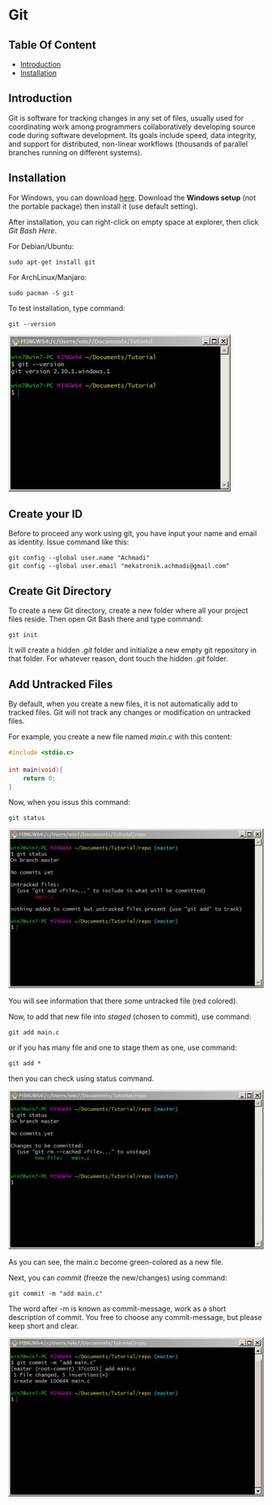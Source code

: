 # Git

## Table Of Content
- [Introduction](https://github.com/mekatronik-achmadi/md_tutorial/blob/master/electronic/tutorials/git.md#introduction)
- [Installation](https://github.com/mekatronik-achmadi/md_tutorial/blob/master/electronic/tutorials/git.md#installation)

## Introduction

Git is software for tracking changes in any set of files,
usually used for coordinating work among programmers collaboratively developing source code during software development.
Its goals include speed, data integrity, and support for distributed,
non-linear workflows (thousands of parallel branches running on different systems).

## Installation

For Windows, you can download [here](https://git-scm.com/download/win).
Download the **Windows setup** (not the portable package) then install it (use default setting).

After installation, you can right-click on empty space at explorer, then click _Git Bash Here_.

For Debian/Ubuntu:

```
sudo apt-get install git
```

For ArchLinux/Manjaro:

```
sudo pacman -S git
```

To test installation, type command:

```
git --version
```

![images](images/gitbash.JPG?raw=true)

## Create your ID

Before to proceed any work using git, you have input your name and email as identity.
Issue command like this:

```
git config --global user.name "Achmadi"
git config --global user.email "mekatronik.achmadi@gmail.com"
```

## Create Git Directory

To create a new Git directory, create a new folder where all your project files reside.
Then open Git Bash there and type command:

```
git init
``` 

It will create a hidden _.git_ folder and initialize a new empty git repository in that folder.
For whatever reason, dont touch the hidden _.git_ folder.

## Add Untracked Files

By default, when you create a new files, it is not automatically add to tracked files.
Git will not track any changes or modification on untracked files.

For example, you create a new file named _main.c_ with this content:

```c
#include <stdio.c>

int main(void){
	return 0;
}
```

Now, when you issus this command:

```
git status
``` 

![images](images/gitsttuntracked.JPG?raw=true)

You will see information that there some untracked file (red colored).

Now, to add that new file into _staged_ (chosen to commit), use command:

```
git add main.c
```

or if you has many file and one to stage them as one, use command:

```
git add *
```

then you can check using status command.


![images](images/gitadduntracked.JPG?raw=true)

As you can see, the main.c become green-colored as a new file.

Next, you can _commit_ (freeze the new/changes) using command:

```
git commit -m "add main.c"
```

The word after -m is known as commit-message, work as a short description of commit.
You free to choose any commit-message, but please keep short and clear.

![images](images/gitcommitnew.JPG?raw=true)

